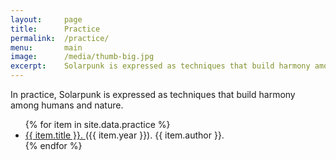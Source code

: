 ```yaml
---
layout:     page
title:      Practice
permalink:  /practice/
menu:       main
image:      /media/thumb-big.jpg
excerpt:    Solarpunk is expressed as techniques that build harmony among humans and nature.
---
```


In practice, Solarpunk is expressed as techniques that build harmony among humans and nature.

<ul>
  {% for item in site.data.practice %}
    <li>
      <a href="{{ site.baseurl }}/practice/{{ item.id|downcase }}.html">
        {{ item.title }}.
      </a>
      ({{ item.year }}).
      {{ item.author }}.
    </li>
  {% endfor %}
</ul>
